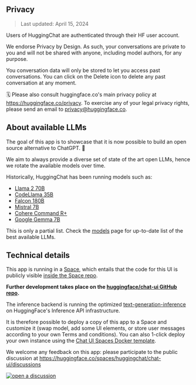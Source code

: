 ## Privacy

> Last updated: April 15, 2024

Users of HuggingChat are authenticated through their HF user account.

We endorse Privacy by Design. As such, your conversations are private to you and will not be shared with anyone, including model authors, for any purpose.

You conversation data will only be stored to let you access past conversations. You can click on the Delete icon to delete any past conversation at any moment.

🗓 Please also consult huggingface.co's main privacy policy at <https://huggingface.co/privacy>. To exercise any of your legal privacy rights, please send an email to <privacy@huggingface.co>.

## About available LLMs

The goal of this app is to showcase that it is now possible to build an open source alternative to ChatGPT. 💪

We aim to always provide a diverse set of state of the art open LLMs, hence we rotate the available models over time.

Historically, HuggingChat has been running models such as:

- [Llama 2 70B](https://huggingface.co/meta-llama/Llama-2-70b-chat-hf)
- [CodeLlama 35B](https://about.fb.com/news/2023/08/code-llama-ai-for-coding/)
- [Falcon 180B](https://www.tii.ae/news/technology-innovation-institute-introduces-worlds-most-powerful-open-llm-falcon-180b)
- [Mistral 7B](https://mistral.ai/news/announcing-mistral-7b/)
- [Cohere Command R+](https://huggingface.co/chat/models/CohereForAI/c4ai-command-r-plus)
- [Google Gemma 7B](https://huggingface.co/chat/models/google/gemma-1.1-7b-it)

This is only a partial list. Check the [models](https://huggingface.co/chat/models/) page for up-to-date list of the best available LLMs.

## Technical details

This app is running in a [Space](https://huggingface.co/docs/hub/spaces-overview), which entails that the code for this UI is publicly visible [inside the Space repo](https://huggingface.co/spaces/huggingchat/chat-ui/tree/main).

**Further development takes place on the [huggingface/chat-ui GitHub repo](https://github.com/huggingface/chat-ui).**

The inference backend is running the optimized [text-generation-inference](https://github.com/huggingface/text-generation-inference) on HuggingFace's Inference API infrastructure.

It is therefore possible to deploy a copy of this app to a Space and customize it (swap model, add some UI elements, or store user messages according to your own Terms and conditions). You can also 1-click deploy your own instance using the [Chat UI Spaces Docker template](https://huggingface.co/new-space?template=huggingchat/chat-ui-template).

We welcome any feedback on this app: please participate to the public discussion at <https://huggingface.co/spaces/huggingchat/chat-ui/discussions>

<a target="_blank" href="https://huggingface.co/spaces/huggingchat/chat-ui/discussions"><img src="https://huggingface.co/datasets/huggingface/badges/raw/main/open-a-discussion-xl.svg" title="open a discussion"></a>
